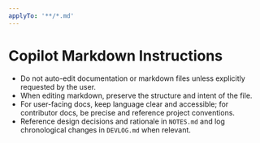 ```yaml
---
applyTo: '**/*.md'
---
```


# Copilot Markdown Instructions

- Do not auto-edit documentation or markdown files unless explicitly requested by the user.
- When editing markdown, preserve the structure and intent of the file.
- For user-facing docs, keep language clear and accessible; for contributor docs, be precise and reference project conventions.
- Reference design decisions and rationale in `NOTES.md` and log chronological changes in `DEVLOG.md` when relevant.

